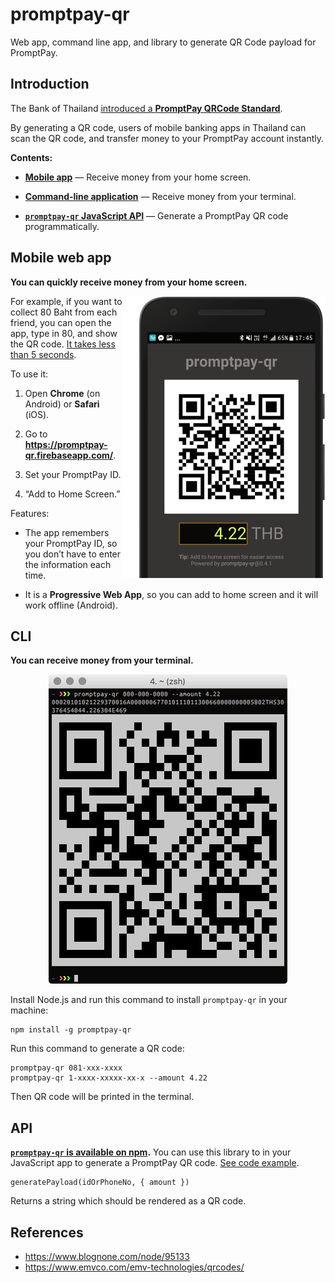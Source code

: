 # promptpay-qr

Web app, command line app, and library to generate QR Code payload for PromptPay.


## Introduction

The Bank of Thailand [introduced a **PromptPay QRCode Standard**](https://thestandard.co/standardqrcode/).

By generating a QR code, users of mobile banking apps in Thailand can scan the QR code, and transfer money to your PromptPay account instantly.

**Contents:**

- [**Mobile app**](#mobile-web-app) — Receive money from your home screen.

- [**Command-line application**](#cli) — Receive money from your terminal.

- [**`promptpay-qr` JavaScript API**](#api) — Generate a PromptPay QR code programmatically.


## Mobile web app

**You can quickly receive money from your home screen.**

<img src="images/mobile.png" width="324" height="451" align="right" />

For example, if you want to collect 80 Baht from each friend, you can open the app, type in 80, and show the QR code.
[It takes less than 5 seconds](https://www.facebook.com/dtinth/videos/10208543817227100/).

To use it:

1. Open **Chrome** (on Android) or **Safari** (iOS).

2. Go to **https://promptpay-qr.firebaseapp.com/**.

3. Set your PromptPay ID.

4. “Add to Home Screen.”

Features:

- The app remembers your PromptPay ID, so you don’t have to enter the information each time.

- It is a **Progressive Web App**, so you can add to home screen and it will work offline (Android).


## CLI

**You can receive money from your terminal.**

<p align="center">
  <img src="images/terminal.png" width="382" height="495" />
</p>

Install Node.js and run this command to install `promptpay-qr` in your machine:

```
npm install -g promptpay-qr
```

Run this command to generate a QR code:

```
promptpay-qr 081-xxx-xxxx
promptpay-qr 1-xxxx-xxxxx-xx-x --amount 4.22
```

Then QR code will be printed in the terminal.


## API

**[`promptpay-qr` is available on npm](https://www.npmjs.com/package/promptpay-qr).**
You can use this library to in your JavaScript app to generate a PromptPay QR code.
[See code example](https://runkit.com/dtinth/promptpay-qr).

```
generatePayload(idOrPhoneNo, { amount })
```

Returns a string which should be rendered as a QR code.


## References

- https://www.blognone.com/node/95133
- https://www.emvco.com/emv-technologies/qrcodes/
